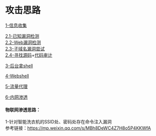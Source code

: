 # 攻击思路
[1-信息收集](./1-信息收集.md)

[2.1-已知漏洞检测](漏洞检测利用.md)  
[2.2-Web漏洞检测](Web漏洞检测.md)  
[2.3-子域名漏洞尝试](子域名漏洞尝试.md)  
[2.4-寻找源码](2.4-寻找源码.md)+[代码审计](https://github.com/ybdt/audit-hub)

[3-后台拿shell](./3-后台拿shell.md)

[4-Webshell](./4-Webshell.md)

[5-流量代理](./5-流量代理.md)

[6-内网渗透](./6-内网渗透.md)

#### 物联网渗透思路：  
1-针对智能洗衣机的SSID处、密码处存在命令注入漏洞  
参考链接：https://mp.weixin.qq.com/s/MBh8DeWC4Z7H8o5P4KKWfA

